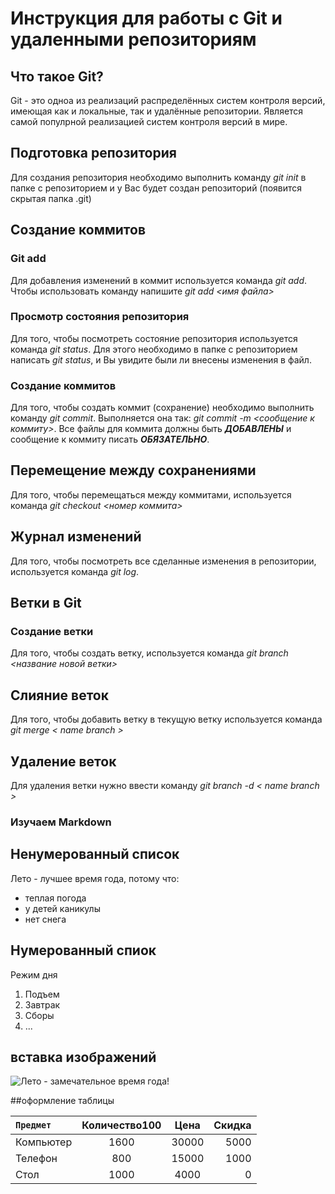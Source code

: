 # Инструкция для работы c Git и удаленными репозиториям

## Что такое Git?
Git - это одноа из реализаций распределённых систем контроля версий, имеющая как и локальные, так и удалённые репозитории. Является самой популрной реализацией систем контроля версий в мире.
## Подготовка репозитория
Для создания репозитория необходимо выполнить команду *git init* в папке с репозиторием и у Вас будет создан репозиторий (появится скрытая папка .git)

## Создание коммитов

### Git add
Для добавления изменений в коммит используется команда *git add*. Чтобы использовать команду напишите *git add <имя файла>*
### Просмотр состояния репозитория
Для того, чтобы посмотреть состояние репозитория используется команда *git status*. Для этого необходимо в папке с репозиторием написать *git status*, и Вы увидите были ли внесены изменения в файл.
### Создание коммитов
Для того, чтобы создать коммит (сохранение) необходимо выполнить команду *git commit*. Выполняется она так: *git commit -m <сообщение к коммиту>*. Все файлы для коммита должны быть ***ДОБАВЛЕНЫ*** и сообщение к коммиту писать ***ОБЯЗАТЕЛЬНО***.

## Перемещение между сохранениями

Для того, чтобы перемещаться между коммитами, используется команда *git checkout <номер коммита>*

## Журнал изменений

Для того, чтобы посмотреть все сделанные изменения в репозитории, используется команда *git log*.

## Ветки в Git
### Создание ветки

Для того, чтобы создать ветку, используется команда *git branch <название новой ветки>*

## Слияние веток

Для того, чтобы добавить ветку в текущую ветку используется команда *git merge < name branch >*

## Удаление веток
Для удаления ветки нужно ввести команду *git branch -d < name branch >*

### Изучаем Markdown
## Ненумерованный список
Лето - лучшее время года, потому что:
* теплая погода
* у детей каникулы
* нет снега

## Нумерованный спиок
Режим дня
1. Подъем
2. Завтрак
3. Сборы
4. ...

## **вставка изображений**
![Лето - замечательное время года!](лето.jpg)

##оформление таблицы

<code>Предмет | Количество100 | Цена | Скидка
:----- |:-----:|:---:|-----:|
Компьютер | 1600 | 30000 | 5000
Телефон   | 800  | 15000 | 1000
Стол      | 1000 | 4000 | 0
</code>

